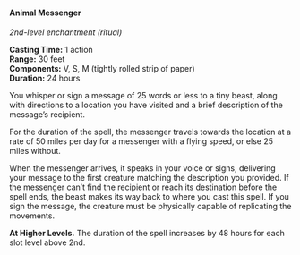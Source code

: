 #### Animal Messenger
<!-- markdownlint-disable link-image-reference-definitions -->
[_metadata_:spell_name]:- "Animal Messenger"
[_metadata_:spell_school]:- "enchantment"
[_metadata_:spell_level]:- "1"
[_metadata_:casting_time_amount]:- "1"
[_metadata_:casting_time_unit]:- "action"
[_metadata_:ritual]:- "true"
[_metadata_:range]:- "30 feet"
[_metadata_:target]:- "1 tiny beast"
[_metadata_:components_verbal]:- "true"
[_metadata_:components_somatic]:- "true"
[_metadata_:components_material]:- "true"
[_metadata_:components_material_description]:- "tightly rolled strip of paper"
[_metadata_:concentration]:- "false"
[_metadata_:duration]:- "24 hours"
[_metadata_:compared_to_wotc_srd_5.1]:- "mechanics_same_wording_different"
[_metadata_:compared_to_a5e_srd]:- "mechanics_same_wording_different"
<!-- markdownlint-disable-next-line no-emphasis-as-heading -->
_2nd-level enchantment (ritual)_

**Casting Time:** 1 action \
**Range:** 30 feet \
**Components:** V, S, M (tightly rolled strip of paper) \
**Duration:** 24 hours

You whisper or sign a message of 25 words or less to a tiny beast, along with directions to a location you have visited and a brief description of the message’s recipient.

For the duration of the spell, the messenger travels towards the location at a rate of 50 miles per day for a messenger with a flying speed, or else 25 miles without.

When the messenger arrives, it speaks in your voice or signs, delivering your message to the first creature matching the description you provided.
If the messenger can’t find the recipient or reach its destination before the spell ends, the beast makes its way back to where you cast this spell.
If you sign the message, the creature must be physically capable of replicating the movements.

**At Higher Levels.**
The duration of the spell increases by 48 hours for each slot level above 2nd.
